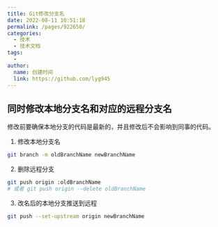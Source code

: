```yaml
---
title: Git修改分支名
date: 2022-08-11 10:51:18
permalink: /pages/922650/
categories:
  - 技术
  - 技术文档
tags:
  -
author:
  name: 创建时间
  link: https://github.com/lyg945
---
```


## 同时修改本地分支名和对应的远程分支名

修改前要确保本地分支的代码是最新的，并且修改后不会影响到同事的代码。

1. 修改本地分支名
```sh
git branch -m oldBranchName newBranchName
```

2. 删除远程分支
```sh
git push origin :oldBranchName
# 或者 git push origin --delete oldBranchName
```

3. 改名后的本地分支推送到远程

```sh
git push --set-upstream origin newBranchName
```
